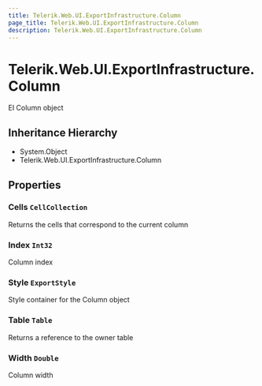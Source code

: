 ```yaml
---
title: Telerik.Web.UI.ExportInfrastructure.Column
page_title: Telerik.Web.UI.ExportInfrastructure.Column
description: Telerik.Web.UI.ExportInfrastructure.Column
---
```


# Telerik.Web.UI.ExportInfrastructure.Column

EI Column object

## Inheritance Hierarchy

* System.Object
* Telerik.Web.UI.ExportInfrastructure.Column

## Properties

###  Cells `CellCollection`

Returns the cells that correspond to the current column

###  Index `Int32`

Column index

###  Style `ExportStyle`

Style container for the Column object

###  Table `Table`

Returns a reference to the owner table

###  Width `Double`

Column width


